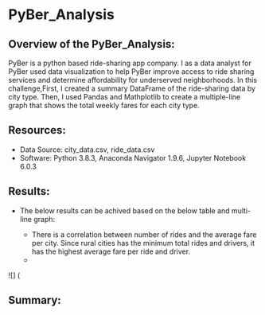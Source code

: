 # PyBer_Analysis

## Overview of the PyBer_Analysis:

 PyBer is a python based ride-sharing app company. I as a data analyst for PyBer used data visualization to help PyBer improve access to ride sharing services and determine        affordability for underserved neighborhoods. 
In this challenge,First, I created a summary DataFrame of the ride-sharing data by city type. Then, I used Pandas and Mathplotlib to create a multiple-line graph that shows the total weekly fares for each city type.

## Resources:

  - Data Source: city_data.csv, ride_data.csv
  - Software: Python 3.8.3, Anaconda Navigator 1.9.6, Jupyter Notebook 6.0.3

## Results:

 - The below results can be achived based on the below table and multi-line graph: 
 
    - There is a correlation between number of rides and the average fare per city. Since rural cities has the minimum total rides and drivers, it has the highest average fare per ride and driver.
    - 
![] (
## Summary:
